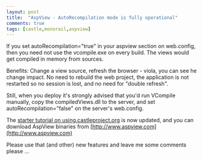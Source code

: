 ```yaml
---
layout: post
title:  "AspView - AutoRecompilation mode is fully operational"
comments: true
tags: [castle,monorail,aspview]
---
```



If you set autoRecompilation="true" in your aspview section on web.config, then you need not use the vcompile.exe on every build. The views would get compiled in memory from sources.

Benefits: Change a view source, refresh the browser - viola, you can see he change impact. No need to rebuild the web project, the application is not restarted so no session is lost, and no need for "double refresh".

Still, when you deploy it's strongly advised that you'd run VCompile manually, copy the compiledViews.dll to the server, and set autoRecompilation="false" on the server's web.config.



The [starter tutorial on using.castleproject.org](http://using.castleproject.org/display/Contrib/Castle.MonoRail.Views.AspView) is now updated, and you can download AspView binaries from [http://www.aspview.com](http://www.aspview.com)



Please use that (and other) new features and leave me some comments please ...

